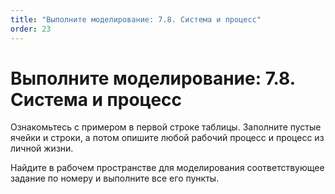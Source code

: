 ```yaml
---
title: "Выполните моделирование: 7.8. Система и процесс"
order: 23
---
```


# Выполните моделирование: 7.8. Система и процесс

Ознакомьтесь с примером в первой строке таблицы. Заполните пустые ячейки и строки, а потом опишите любой рабочий процесс и процесс из личной жизни.

Найдите в рабочем пространстве для моделирования соответствующее задание по номеру и выполните все его пункты.